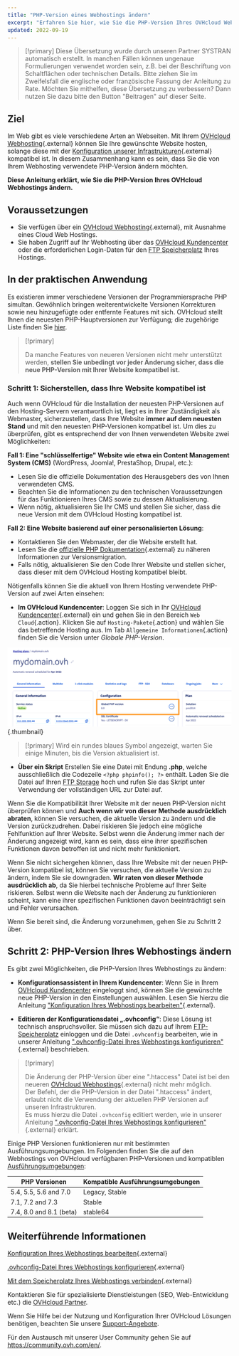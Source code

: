 ```yaml
---
title: "PHP-Version eines Webhostings ändern"
excerpt: "Erfahren Sie hier, wie Sie die PHP-Version Ihres OVHcloud Webhostings ändern"
updated: 2022-09-19
---
```


> [!primary]
> Diese Übersetzung wurde durch unseren Partner SYSTRAN automatisch erstellt. In manchen Fällen können ungenaue Formulierungen verwendet worden sein, z.B. bei der Beschriftung von Schaltflächen oder technischen Details. Bitte ziehen Sie im Zweifelsfall die englische oder französische Fassung der Anleitung zu Rate. Möchten Sie mithelfen, diese Übersetzung zu verbessern? Dann nutzen Sie dazu bitte den Button "Beitragen" auf dieser Seite.
>

## Ziel

Im Web gibt es viele verschiedene Arten an Webseiten. Mit Ihrem [OVHcloud Webhosting](https://www.ovh.com/de/hosting/){.external} können Sie Ihre gewünschte Website hosten, solange diese mit der [Konfiguration unserer Infrastrukturen](https://webhosting-infos.hosting.ovh.net){.external} kompatibel ist. In diesem Zusammenhang kann es sein, dass Sie die von Ihrem Webhosting verwendete PHP-Version ändern möchten.

**Diese Anleitung erklärt, wie Sie die PHP-Version Ihres OVHcloud Webhostings ändern.**

## Voraussetzungen

- Sie verfügen über ein [OVHcloud Webhosting](https://www.ovhcloud.com/de/web-hosting/){.external}, mit Ausnahme eines Cloud Web Hostings.
- Sie haben Zugriff auf Ihr Webhosting über das [OVHcloud Kundencenter](https://www.ovh.com/auth/?action=gotomanager&from=https://www.ovh.de/&ovhSubsidiary=de) oder die erforderlichen Login-Daten für den [FTP Speicherplatz](/pages/web_cloud/web_hosting/ftp_connection) Ihres Hostings.

## In der praktischen Anwendung

Es existieren immer verschiedene Versionen der Programmiersprache PHP simultan. Gewöhnlich bringen weiterentwickelte Versionen Korrekturen sowie neu hinzugefügte oder entfernte Features mit sich. OVHcloud stellt Ihnen die neuesten PHP-Hauptversionen zur Verfügung; die zugehörige Liste finden Sie [hier](https://www.ovhcloud.com/en-gb/web-hosting/uc-programming-language/).

> [!primary]
>
> Da manche Features von neueren Versionen nicht mehr unterstützt werden, **stellen Sie unbedingt vor jeder Änderung sicher, dass die neue PHP-Version mit Ihrer Website kompatibel ist.**
>

### Schritt 1: Sicherstellen, dass Ihre Website kompatibel ist

Auch wenn OVHcloud für die Installation der neuesten PHP-Versionen auf den Hosting-Servern verantwortlich ist, liegt es in Ihrer Zuständigkeit als Webmaster, sicherzustellen, dass Ihre Website **immer auf dem neuesten Stand** und mit den neuesten PHP-Versionen kompatibel ist. Um dies zu überprüfen, gibt es entsprechend der von Ihnen verwendeten Website zwei Möglichkeiten:

**Fall 1: Eine "schlüsselfertige" Website wie etwa ein Content Management System (CMS)** (WordPress, Joomla!, PrestaShop, Drupal, etc.): 

- Lesen Sie die offizielle Dokumentation des Herausgebers des von Ihnen verwendeten CMS.
- Beachten Sie die Informationen zu den technischen Voraussetzungen für das Funktionieren Ihres CMS sowie zu dessen Aktualisierung.
- Wenn nötig, aktualisieren Sie Ihr CMS und stellen Sie sicher, dass die neue Version mit dem OVHcloud Hosting kompatibel ist.

**Fall 2: Eine Website basierend auf einer personalisierten Lösung**: 

- Kontaktieren Sie den Webmaster, der die Website erstellt hat.
- Lesen Sie die [offizielle PHP Dokumentation](http://php.net/manual/en/appendices.php){.external} zu näheren Informationen zur Versionsmigration.
- Falls nötig, aktualisieren Sie den Code Ihrer Website und stellen sicher, dass dieser mit dem OVHcloud Hosting kompatibel bleibt.

Nötigenfalls können Sie die aktuell von Ihrem Hosting verwendete PHP-Version auf zwei Arten einsehen:

- **Im OVHcloud Kundencenter**: Loggen Sie sich in Ihr [OVHcloud Kundencenter](https://www.ovh.com/auth/?action=gotomanager&from=https://www.ovh.de/&ovhSubsidiary=de){.external} ein und gehen Sie in den Bereich `Web Cloud`{.action}. Klicken Sie auf `Hosting-Pakete`{.action} und wählen Sie das betreffende Hosting aus. Im Tab `Allgemeine Informationen`{.action} finden Sie die Version unter *Globale PHP-Version*. 

![phpversion](images/change-php-version-step1.png){.thumbnail}

> [!primary]
> Wird ein rundes blaues Symbol angezeigt, warten Sie einige Minuten, bis die Version aktualisiert ist.
>

- **Über ein Skript** Erstellen Sie eine Datei mit Endung **.php**, welche ausschließlich die Codezeile `<?php phpinfo(); ?>` enthält. Laden Sie die Datei auf Ihren [FTP Storage](/pages/web_cloud/web_hosting/ftp_connection) hoch und rufen Sie das Skript unter Verwendung der vollständigen URL zur Datei auf.

Wenn Sie die Kompatibilität Ihrer Website mit der neuen PHP-Version nicht überprüfen können und **Auch wenn wir von dieser Methode ausdrücklich abraten**, können Sie versuchen, die aktuelle Version zu ändern und die Version zurückzudrehen. Dabei riskieren Sie jedoch eine mögliche Fehlfunktion auf Ihrer Website. Selbst wenn die Änderung immer nach der Änderung angezeigt wird, kann es sein, dass eine ihrer spezifischen Funktionen davon betroffen ist und nicht mehr funktioniert. 

Wenn Sie nicht sichergehen können, dass Ihre Website mit der neuen PHP-Version kompatibel ist, können Sie versuchen, die aktuelle Version zu ändern, indem Sie sie downgraden. **Wir raten von dieser Methode ausdrücklich ab**, da Sie hierbei technische Probleme auf Ihrer Seite riskieren. Selbst wenn die Website nach der Änderung zu funktionieren scheint, kann eine ihrer spezifischen Funktionen davon beeinträchtigt sein und Fehler verursachen.

Wenn Sie bereit sind, die Änderung vorzunehmen, gehen Sie zu Schritt 2 über.

## Schritt 2: PHP-Version Ihres Webhostings ändern

Es gibt zwei Möglichkeiten, die PHP-Version Ihres Webhostings zu ändern:

- **Konfigurationsassistent in Ihrem Kundencenter**: Wenn Sie in Ihrem [OVHcloud Kundencenter](https://www.ovh.com/auth/?action=gotomanager&from=https://www.ovh.de/&ovhSubsidiary=de) eingeloggt sind, können Sie die gewünschte neue PHP-Version in den Einstellungen auswählen. Lesen Sie hierzu die Anleitung ["Konfiguration Ihres Webhostings bearbeiten"](/pages/web_cloud/web_hosting/configure_your_web_hosting){.external}.

- **Editieren der Konfigurationsdatei „.ovhconfig“**: Diese Lösung ist technisch anspruchsvoller. Sie müssen sich dazu auf Ihrem [FTP-Speicherplatz](/pages/web_cloud/web_hosting/ftp_connection) einloggen und die Datei `.ovhconfig` bearbeiten, wie in unserer Anleitung [".ovhconfig-Datei Ihres Webhostings konfigurieren"](/pages/web_cloud/web_hosting/configure_your_web_hosting){.external} beschrieben.

> [!primary]
>
> Die Änderung der PHP-Version über eine ".htaccess" Datei ist bei den neueren [OVHcloud Webhostings](https://www.ovhcloud.com/de/web-hosting/){.external} nicht mehr möglich.<br>
> Der Befehl, der die PHP-Version in der Datei ".htaccess" ändert, erlaubt nicht die Verwendung der aktuellen PHP Versionen auf unseren Infrastrukturen.<br>
> Es muss hierzu die Datei `.ovhconfig` editiert werden, wie in unserer Anleitung [".ovhconfig-Datei Ihres Webhostings konfigurieren"](/pages/web_cloud/web_hosting/configure_your_web_hosting){.external} erklärt.
>

Einige PHP Versionen funktionieren nur mit bestimmten Ausführungsumgebungen. Im Folgenden finden Sie die auf den Webhostings von OVHcloud verfügbaren PHP-Versionen und kompatiblen [Ausführungsumgebungen](/pages/web_cloud/web_hosting/configure_your_web_hosting):

|PHP Versionen|Kompatible Ausführungsumgebungen|
|---|---|
|5.4, 5.5, 5.6 and 7.0|Legacy, Stable|
|7.1, 7.2 and 7.3|Stable|
|7.4, 8.0 and 8.1 (beta)|stable64|

## Weiterführende Informationen

[Konfiguration Ihres Webhostings bearbeiten](/pages/web_cloud/web_hosting/configure_your_web_hosting){.external}

[.ovhconfig-Datei Ihres Webhostings konfigurieren](/pages/web_cloud/web_hosting/configure_your_web_hosting){.external}

[Mit dem Speicherplatz Ihres Webhostings verbinden](/pages/web_cloud/web_hosting/ftp_connection){.external}

Kontaktieren Sie für spezialisierte Dienstleistungen (SEO, Web-Entwicklung etc.) die [OVHcloud Partner](https://partner.ovhcloud.com/de/directory/).

Wenn Sie Hilfe bei der Nutzung und Konfiguration Ihrer OVHcloud Lösungen benötigen, beachten Sie unsere [Support-Angebote](https://www.ovhcloud.com/de/support-levels/).

Für den Austausch mit unserer User Community gehen Sie auf <https://community.ovh.com/en/>.
